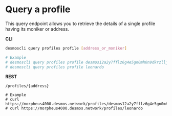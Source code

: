 # Query a profile
This query endpoint allows you to retrieve the details of a single profile having its moniker or address. 

**CLI**
 ```bash
desmoscli query profiles profile [address_or_moniker]

# Example
# desmoscli query profiles profile desmos12a2y7fflz6g4e5gn0mh0n9dkrzllj0q5vx7c6t
# desmoscli query profiles profile leonardo
``` 

**REST**
```
/profiles/{address}

# Example
# curl https://morpheus4000.desmos.network/profiles/desmos12a2y7fflz6g4e5gn0mh0n9dkrzllj0q5vx7c6t
# curl https://morpheus4000.desmos.network/profiles/leonardo
```
